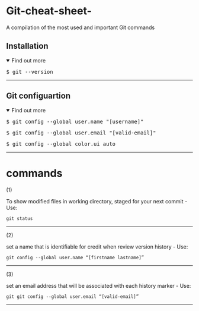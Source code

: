 # Git-cheat-sheet-
A compilation of the most used and important Git commands 

## Installation
<details open>
<summary>Find out more </summary>
 
<pre>$ git --version </pre>

</details>

---

## Git configuartion 
<details open>
<summary>Find out more</summary>

<pre>$ git config --global user.name "[username]" </pre>

<pre>$ git config --global user.email "[valid-email]" </pre>

<pre>$ git config --global color.ui auto </pre>

</details>

---

# commands 

<p> (1) </p>

 To show modified files in working directory, staged for your next commit
    - Use: 
    
    git status

---

<p> (2) </p>

 set a name that is identifiable for credit when review version history
    - Use: 
    
    git config --global user.name “[firstname lastname]”

---

<p> (3) </p>

 set an email address that will be associated with each history marker
    - Use: 
    
    git git config --global user.email “[valid-email]”

---

